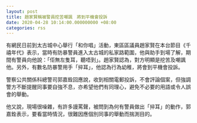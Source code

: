 ```yaml
---
layout: post
title: 趙家賢稱被警員挖苦嘲諷　將到平機會投訴
date: 2020-04-28 10:14:00.000000000 +08:00
categories: rss
---
```


有網民日前到太古城中心舉行「和你唱」活動，東區區議員趙家賢在本台節目《千禧年代》表示，當時有防暴警員進入太古城的私家路範圍，他與助手到場了解，期間有警員向他說：「佢無左隻耳，聽唔到」。趙家賢認為，對方明顯是挖苦及嘲諷他。另外，有數名防暴警用手「捽耳」，他認為行為幼稚，將會到平機會投訴。

警察公共關係科總警司郭嘉銓回應說，收到相關電郵投訴，不會評論個案，但強調警方不斷提醒同事要自強不息，亦希望他們有同理心，避免不必要的用語或令人誤會的舉動。

他又說，現場很噪雜，有許多謾罵聲，被問到為何有警員做出「捽耳」的動作，郭嘉銓表示，要看當時情況，很難因應個別同事的舉動而揣測目的。

